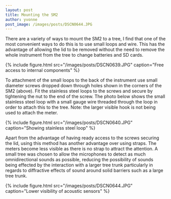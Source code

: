 ```yaml
---
layout: post
title: Mounting the SM2
author: yvonne
post_image: /images/posts/DSCN0644.JPG 
---
```


There are a variety of ways to mount the SM2 to a tree, 
I find that one of the most convenient ways to do this is to use small loops and wire. 
This has the advantage of allowing the lid to be removed without the need to 
remove the whole instrument from the tree to change batteries and SD cards.

{% include figure.html src="/images/posts/DSCN0639.JPG" caption="Free access to internal components" %}

To attachment of the small loops to the back of the instrument use small diameter screws
dropped down through holes shown in the corners of the SM2 (above). 
Fit the stainless steel loops to the screws and secure by tightening the nut to the end of the screw. 
The photo below shows the small stainless steel loop with a small gauge wire threaded through the loop in order to attach this to the tree. 
Note: the larger visible hook is not being used to attach the meter.

{% include figure.html src="/images/posts/DSCN0640.JPG" caption="Showing stainless steel loop" %}

Apart from the advantage of having ready access to the screws securing the lid, using this method has another advantage over using straps. 
The meters become less visible as there is no strap to attract the attention. 
A small tree was chosen to allow the microphones to detect as much omnidirectional sounds as possible, 
reducing the possibility of sounds being effected by the interaction with a larger tree trunk particularly 
in regards to diffractive effects of sound around solid barriers such as a large tree trunk.  


{% include figure.html src="/images/posts/DSCN0644.JPG" caption="Lower visibility of acoustic sensors" %}